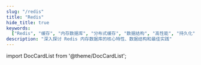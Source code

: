 ```yaml
---
slug: "/redis"
title: "Redis"
hide_title: true
keywords:
  ["Redis", "缓存", "内存数据库", "分布式缓存", "数据结构", "高性能", "持久化"]
description: "深入探讨 Redis 内存数据库的核心特性、数据结构和最佳实践"
---
```


import DocCardList from '@theme/DocCardList';

<DocCardList />